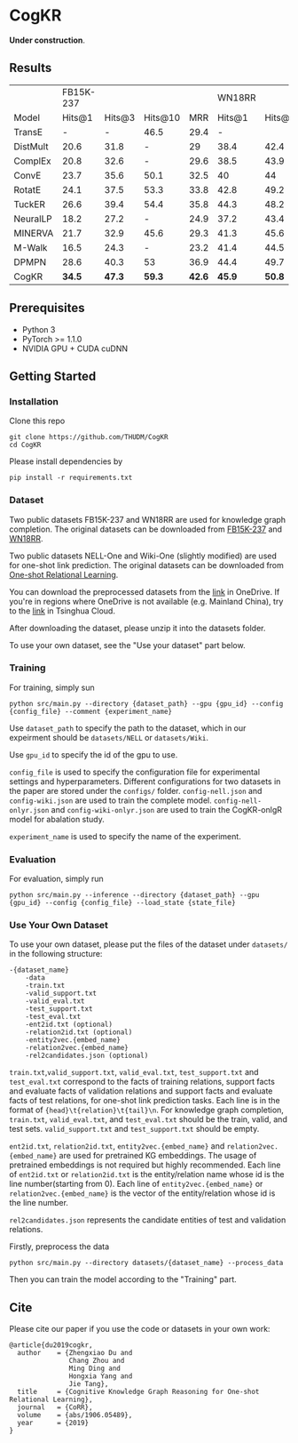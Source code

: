# CogKR
**Under construction**.

## Results
<table>
   <tr>
      <td></td>
      <td>FB15K-237</td>
      <td></td>
      <td></td>
      <td></td>
      <td>WN18RR</td>
      <td></td>
      <td></td>
      <td></td>
   </tr>
   <tr>
      <td>Model</td>
      <td>Hits@1</td>
      <td>Hits@3</td>
      <td>Hits@10</td>
      <td>MRR</td>
      <td>Hits@1</td>
      <td>Hits@3</td>
      <td>Hits@10</td>
      <td>MRR</td>
   </tr>
   <tr>
      <td>TransE </td>
      <td> - </td>
      <td> - </td>
      <td>46.5</td>
      <td>29.4</td>
      <td> - </td>
      <td> </td>
      <td>50.1</td>
      <td>22.6</td>
   </tr>
   <tr>
      <td>DistMult </td>
      <td>20.6</td>
      <td>31.8</td>
      <td> - </td>
      <td>29</td>
      <td>38.4</td>
      <td>42.4</td>
      <td> - </td>
      <td>41.3</td>
   </tr>
   <tr>
      <td>ComplEx </td>
      <td>20.8</td>
      <td>32.6</td>
      <td> - </td>
      <td>29.6</td>
      <td>38.5</td>
      <td>43.9</td>
      <td> - </td>
      <td>42.2</td>
   </tr>
   <tr>
      <td>ConvE </td>
      <td>23.7</td>
      <td>35.6</td>
      <td>50.1</td>
      <td>32.5</td>
      <td>40</td>
      <td>44</td>
      <td>52</td>
      <td>43</td>
   </tr>
   <tr>
      <td>RotatE </td>
      <td>24.1</td>
      <td>37.5</td>
      <td>53.3</td>
      <td>33.8</td>
      <td>42.8</td>
      <td>49.2</td>
      <td><b>57.1</b></td>
      <td>47.6</td>
   </tr>
   <tr>
      <td>TuckER </td>
      <td>26.6</td>
      <td>39.4</td>
      <td>54.4</td>
      <td>35.8</td>
      <td>44.3</td>
      <td>48.2</td>
      <td>52.6</td>
      <td>47</td>
   </tr>
   <tr>
      <td>NeuralLP </td>
      <td>18.2</td>
      <td>27.2</td>
      <td> - </td>
      <td>24.9</td>
      <td>37.2</td>
      <td>43.4</td>
      <td> - </td>
      <td>43.5</td>
   </tr>
   <tr>
      <td>MINERVA </td>
      <td>21.7</td>
      <td>32.9</td>
      <td>45.6</td>
      <td>29.3</td>
      <td>41.3</td>
      <td>45.6</td>
      <td>51.3</td>
      <td>44.8</td>
   </tr>
   <tr>
      <td>M-Walk </td>
      <td>16.5</td>
      <td>24.3</td>
      <td> - </td>
      <td>23.2</td>
      <td>41.4</td>
      <td>44.5</td>
      <td> - </td>
      <td>43.7</td>
   </tr>
   <tr>
      <td>DPMPN </td>
      <td>28.6</td>
      <td>40.3</td>
      <td>53</td>
      <td>36.9</td>
      <td>44.4</td>
      <td>49.7</td>
      <td>55.8</td>
      <td>48.2</td>
   </tr>
   <tr>
      <td>CogKR </td>
      <td><b>34.5</b></td>
      <td><b>47.3</b></td>
      <td><b>59.3</b></td>
      <td><b>42.6</b></td>
      <td><b>45.9</b></td>
      <td><b>50.8</b></td>
      <td>55.7</td>
      <td><b>49.1</b></td>
   </tr>
</table>

## Prerequisites

* Python 3
* PyTorch >= 1.1.0
* NVIDIA GPU + CUDA cuDNN

## Getting Started

### Installation

Clone this repo

```shell
git clone https://github.com/THUDM/CogKR
cd CogKR
```

Please install dependencies by

```shell
pip install -r requirements.txt
```

### Dataset
Two public datasets FB15K-237 and WN18RR are used for knowledge graph completion. The original datasets can be downloaded from [FB15K-237](https://www.microsoft.com/en-us/download/details.aspx?id=52312) and [WN18RR](https://github.com/TimDettmers/ConvE).

Two public datasets NELL-One and Wiki-One (slightly modified) are used for one-shot link prediction. The original datasets can be downloaded from [One-shot Relational Learning](https://github.com/xwhan/One-shot-Relational-Learning).

You can download the preprocessed datasets from the [link](https://mailstsinghuaeducn-my.sharepoint.com/:f:/g/personal/duzx16_mails_tsinghua_edu_cn/El-XlZVxAtNMkVTUN5-KB5gBupAOgY-qMVvf702aVceIgw?e=LcWwqz) in OneDrive. If you're in regions where OneDrive is not available (e.g. Mainland China), try to the [link](https://cloud.tsinghua.edu.cn/d/4ba979c61b6f40cc9be8/) in Tsinghua Cloud.

After downloading the dataset, please unzip it into the datasets folder.

To use your own dataset, see the "Use your dataset" part below.

### Training

For training, simply sun

```shell
python src/main.py --directory {dataset_path} --gpu {gpu_id} --config {config_file} --comment {experiment_name}
```

Use `dataset_path` to specify the path to the dataset, which in our expeirment should be `datasets/NELL` or `datasets/Wiki`.

Use `gpu_id` to specify the id of the gpu to use.

`config_file` is used to specify the configuration file for experimental settings and  hyperparameters. Different configurations for two datasets in the paper are stored under the `configs/` folder. `config-nell.json` and `config-wiki.json` are used to train the complete model. `config-nell-onlyr.json` and `config-wiki-onlyr.json` are used to train the CogKR-onlgR model for abalation study.

`experiment_name` is used to specify the name of the experiment.

### Evaluation

For evaluation, simply run

```shell
python src/main.py --inference --directory {dataset_path} --gpu {gpu_id} --config {config_file} --load_state {state_file}
```

### Use Your Own Dataset

To use your own dataset, please put the files of the dataset under `datasets/` in the following structure:

```
-{dataset_name}
	-data
    -train.txt
    -valid_support.txt
    -valid_eval.txt
    -test_support.txt
    -test_eval.txt
    -ent2id.txt (optional)
    -relation2id.txt (optional)
    -entity2vec.{embed_name}
    -relation2vec.{embed_name}
    -rel2candidates.json (optional)
```

`train.txt`,`valid_support.txt`, `valid_eval.txt`, `test_support.txt` and `test_eval.txt` correspond to the facts of training relations, support facts and evaluate facts of validation relations and support facts and evaluate facts of test relations, for one-shot link prediction tasks. Each line is in the format of `{head}\t{relation}\t{tail}\n`. For knowledge graph completion, `train.txt`, `valid_eval.txt`, and `test_eval.txt` should be the train, valid, and test sets. `valid_support.txt` and `test_support.txt` should be empty.

`ent2id.txt`, `relation2id.txt`, `entity2vec.{embed_name}` and  `relation2vec.{embed_name}` are used for pretrained KG embeddings. The usage of pretrained embeddings is not required but highly recommended. Each line of `ent2id.txt` or `relation2id.txt` is the entity/relation name whose id is the line number(starting from 0). Each line of `entity2vec.{embed_name}` or `relation2vec.{embed_name}` is the vector of the entity/relation whose id is the line number.

`rel2candidates.json` represents the candidate entities of test and validation relations.

Firstly, preprocess the data

```shell
python src/main.py --directory datasets/{dataset_name} --process_data
```

Then you can train the model according to the "Training" part.

## Cite

Please cite our paper if you use the code or datasets in your own work:

```
@article{du2019cogkr,
  author    = {Zhengxiao Du and
               Chang Zhou and
               Ming Ding and
               Hongxia Yang and
               Jie Tang},
  title     = {Cognitive Knowledge Graph Reasoning for One-shot Relational Learning},
  journal   = {CoRR},
  volume    = {abs/1906.05489},
  year      = {2019}
}
```
